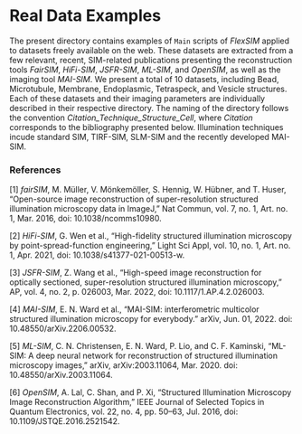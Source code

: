 # Real Data Examples

The present directory contains examples of `Main` scripts of _FlexSIM_ applied to datasets freely available on the web. These datasets are extracted from a few relevant, recent, SIM-related publications presenting the reconstruction tools _FairSIM_, _HiFi-SIM_, _JSFR-SIM_, _ML-SIM_, and _OpenSIM_, as well as the imaging tool _MAI-SIM_. We present a total of 10 datasets, including Bead, Microtubule, Membrane, Endoplasmic, Tetraspeck, and Vesicle structures. Each of these datasets and their imaging parameters are individually described in their respective directory. The naming of the directory follows the convention _Citation_Technique_Structure_Cell_, where _Citation_ corresponds to the bibliography presented below. Illumination techniques incude standard SIM, TIRF-SIM, SLM-SIM and the recently developed MAI-SIM. 

### References 

[1] _fairSIM_, M. Müller, V. Mönkemöller, S. Hennig, W. Hübner, and T. Huser, “Open-source image reconstruction of super-resolution structured illumination microscopy data in ImageJ,” Nat Commun, vol. 7, no. 1, Art. no. 1, Mar. 2016, doi: 10.1038/ncomms10980.

[2] _HiFi-SIM_, G. Wen et al., “High-fidelity structured illumination microscopy by point-spread-function engineering,” Light Sci Appl, vol. 10, no. 1, Art. no. 1, Apr. 2021, doi: 10.1038/s41377-021-00513-w.

[3] _JSFR-SIM_, Z. Wang et al., “High-speed image reconstruction for optically sectioned, super-resolution structured illumination microscopy,” AP, vol. 4, no. 2, p. 026003, Mar. 2022, doi: 10.1117/1.AP.4.2.026003.

[4] _MAI-SIM_, E. N. Ward et al., “MAI-SIM: interferometric multicolor structured illumination microscopy for everybody.” arXiv, Jun. 01, 2022. doi: 10.48550/arXiv.2206.00532.

[5] _ML-SIM_, C. N. Christensen, E. N. Ward, P. Lio, and C. F. Kaminski, “ML-SIM: A deep neural network for reconstruction of structured illumination microscopy images,” arXiv, arXiv:2003.11064, Mar. 2020. doi: 10.48550/arXiv.2003.11064.

[6] _OpenSIM_, A. Lal, C. Shan, and P. Xi, “Structured Illumination Microscopy Image Reconstruction Algorithm,” IEEE Journal of Selected Topics in Quantum Electronics, vol. 22, no. 4, pp. 50–63, Jul. 2016, doi: 10.1109/JSTQE.2016.2521542.
